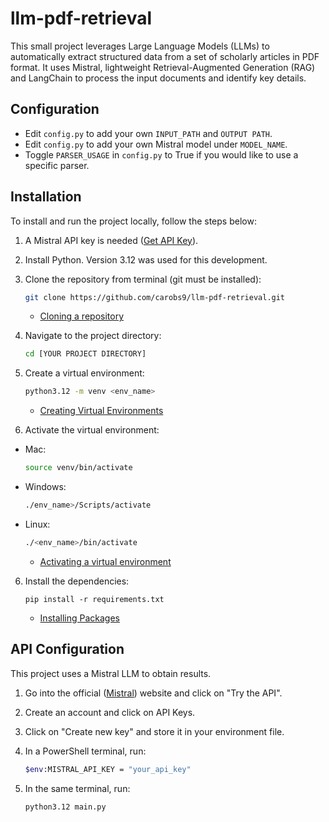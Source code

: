# llm-pdf-retrieval
This small project leverages Large Language Models (LLMs) to automatically extract structured data from a set of scholarly articles in PDF format. It uses Mistral, lightweight Retrieval-Augmented Generation (RAG) and LangChain to process the input documents and identify key details.

## Configuration

- Edit `config.py` to add your own `INPUT_PATH` and `OUTPUT PATH`.
- Edit `config.py` to add your own Mistral model under `MODEL_NAME`.
- Toggle `PARSER_USAGE` in  `config.py` to True if you would like to use a specific parser.

## Installation

To install and run the project locally, follow the steps below:


1. A Mistral API key is needed ([Get API Key](https://mistral.ai/)).

2. Install Python. Version 3.12 was used for this development.

3. Clone the repository from terminal (git must be installed): 

    ```bash
    git clone https://github.com/carobs9/llm-pdf-retrieval.git
    ```
    - [Cloning a repository](https://docs.github.com/en/repositories/creating-and-managing-repositories/cloning-a-repository)

4. Navigate to the project directory: 

    ```bash
    cd [YOUR PROJECT DIRECTORY]
    ```

5. Create a virtual environment:

    ```bash
    python3.12 -m venv <env_name>
    ```

    - [Creating Virtual Environments](https://docs.python.org/3/tutorial/venv.html)

6. Activate the virtual environment: 

* Mac:

    ```bash
    source venv/bin/activate
    ```

* Windows:

    ```bash
    ./env_name>/Scripts/activate
    ```

* Linux:

    ```bash
    ./<env_name>/bin/activate
    ```
    - [Activating a virtual environment](https://docs.python.org/3/tutorial/venv.html#creating-virtual-environments)

6. Install the dependencies:
    ```
    pip install -r requirements.txt
    ```
    - [Installing Packages](https://packaging.python.org/tutorials/installing-packages/)

## API Configuration

This project uses a Mistral LLM to obtain results. 

1. Go into the official ([Mistral](https://mistral.ai/)) website and click on "Try the API".
2. Create an account and click on API Keys.
3. Click on "Create new key" and store it in your environment file.
4. In a PowerShell terminal, run:

    ```bash
    $env:MISTRAL_API_KEY = "your_api_key"
    ```

5. In the same terminal, run:

    ```bash
    python3.12 main.py
    ```